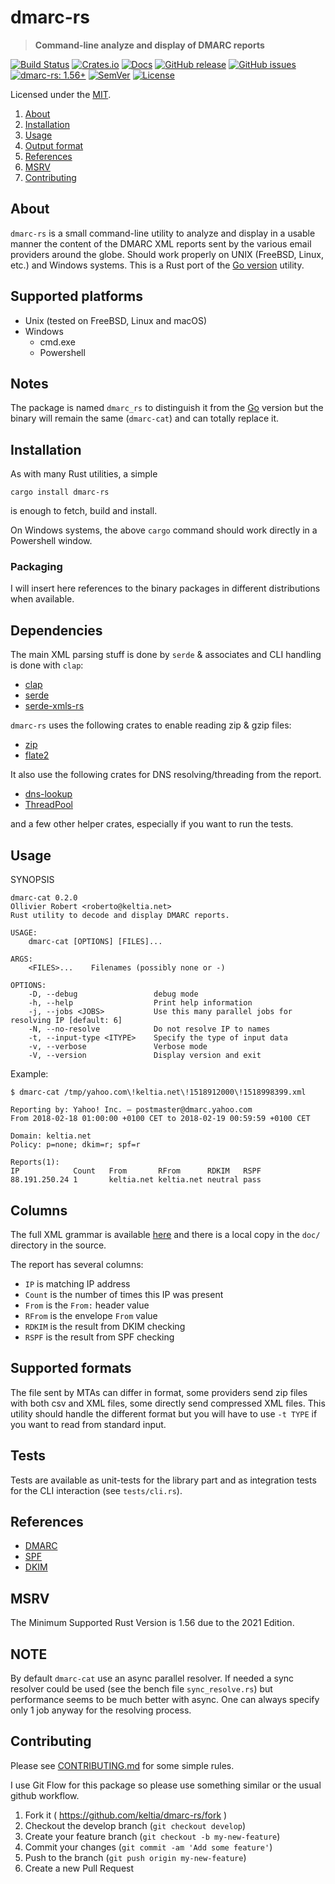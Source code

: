 <!-- omit in TOC -->
# dmarc-rs

> **Command-line analyze and display of DMARC reports**

[![Build Status](https://api.cirrus-ci.com/github/keltia/dmarc-rs.svg?branch=main)](https://cirrus-ci.org/keltia/dmarc-rs)
[![Crates.io](https://img.shields.io/crates/v/dmarc-rs.svg)](https://crates.io/crates/docs_rs)
[![Docs](https://img.shields.io/docsrs/dmarc-rs)](https://docs.rs/dmarc-rs)
[![GitHub release](https://img.shields.io/github/release/keltia/dmarc-rs.svg)](https://github.com/keltia/dmarc-rs/releases/)
[![GitHub issues](https://img.shields.io/github/issues/keltia/dmarc-rs.svg)](https://github.com/keltia/dmarc-rs/issues)
[![dmarc-rs: 1.56+]][Rust 1.56]
[![SemVer](https://img.shields.io/badge/semver-2.0.0-blue)](https://semver.org/spec/v2.0.0.html)
[![License](https://img.shields.io/crates/l/mit)](https://opensource.org/licenses/MIT)

Licensed under the [MIT](LICENSE).

1. [About](#about)
2. [Installation](#installation)
3. [Usage](#usage)
4. [Output format](#columns)
5. [References](#references)
6. [MSRV](#msrv)
7. [Contributing](#contributing)

## About

`dmarc-rs` is a small command-line utility to analyze and display in a usable manner the content of the DMARC XML reports sent by the various email providers around the globe.  Should work properly on UNIX (FreeBSD, Linux, etc.) and Windows systems.  This is a Rust port of the [Go version](https://github.com/keltia/dmarc-cat/) utility.

## Supported platforms

* Unix (tested on FreeBSD, Linux and macOS)
* Windows
    * cmd.exe
    * Powershell

## Notes

The package is named `dmarc_rs` to distinguish it from the [Go] version but the binary will remain the same (`dmarc-cat`) and can totally replace it.

## Installation

As with many Rust utilities, a simple

    cargo install dmarc-rs

is enough to fetch, build and install.

On Windows systems, the above `cargo` command should work directly in a Powershell window.

### Packaging

I will insert here references to the binary packages in different distributions when available.

## Dependencies

The main XML parsing stuff is done by `serde` & associates and CLI handling is done with `clap`:

- [clap](https://lib.rs/crates/clap)
- [serde](https://libs.rs/crates/serde)
- [serde-xmls-rs](https://libs.rs/crates/serde-xml-rs)

`dmarc-rs` uses the following crates to enable reading zip & gzip files:

- [zip](https://lib.rs/crates/zip)
- [flate2](https://lib.rs/crates/flate2)

It also use the following crates for DNS resolving/threading from the report.

- [dns-lookup](https://lib.rs/crates/dns-lookup)
- [ThreadPool](https://lib.rs/crates/threadpool)

and a few other helper crates, especially if you want to run the tests.

## Usage

SYNOPSIS
```console
dmarc-cat 0.2.0
Ollivier Robert <roberto@keltia.net>
Rust utility to decode and display DMARC reports.

USAGE:
    dmarc-cat [OPTIONS] [FILES]...

ARGS:
    <FILES>...    Filenames (possibly none or -)

OPTIONS:
    -D, --debug                 debug mode
    -h, --help                  Print help information
    -j, --jobs <JOBS>           Use this many parallel jobs for resolving IP [default: 6]
    -N, --no-resolve            Do not resolve IP to names
    -t, --input-type <ITYPE>    Specify the type of input data
    -v, --verbose               Verbose mode
    -V, --version               Display version and exit
```
        	
Example:
```console
$ dmarc-cat /tmp/yahoo.com\!keltia.net\!1518912000\!1518998399.xml

Reporting by: Yahoo! Inc. — postmaster@dmarc.yahoo.com
From 2018-02-18 01:00:00 +0100 CET to 2018-02-19 00:59:59 +0100 CET

Domain: keltia.net
Policy: p=none; dkim=r; spf=r

Reports(1):
IP            Count   From       RFrom      RDKIM   RSPF
88.191.250.24 1       keltia.net keltia.net neutral pass
```

## Columns

The full XML grammar is available [here](https://tools.ietf.org/html/rfc7489#appendix-C) and there is a local
copy in the `doc/` directory in the source.

The report has several columns:

- `IP` is matching IP address
- `Count` is the number of times this IP was present
- `From` is the `From:` header value
- `RFrom` is the envelope `From` value
- `RDKIM` is the result from DKIM checking
- `RSPF` is the result from SPF checking

## Supported formats

The file sent by MTAs can differ in format, some providers send zip files with both csv and XML files, some directly send compressed XML files.  This utility should handle the different format but you will have to use `-t TYPE` if you want to read from standard input.

## Tests

Tests are available as unit-tests for the library part and as integration tests for the CLI interaction (see `tests/cli.rs`).

## References

- [DMARC]
- [SPF]
- [DKIM]

## MSRV

The Minimum Supported Rust Version is 1.56 due to the 2021 Edition.

## NOTE

By default `dmarc-cat` use an async parallel resolver. If needed a sync resolver could be used (see the
bench file `sync_resolve.rs`) but performance seems to be much better with async. One can always specify
only 1 job anyway for the resolving process.

## Contributing

Please see [CONTRIBUTING.md](CONTRIBUTING.md) for some simple rules.

I use Git Flow for this package so please use something similar or the usual github workflow.

1. Fork it ( https://github.com/keltia/dmarc-rs/fork )
2. Checkout the develop branch (`git checkout develop`)
3. Create your feature branch (`git checkout -b my-new-feature`)
4. Commit your changes (`git commit -am 'Add some feature'`)
5. Push to the branch (`git push origin my-new-feature`)
6. Create a new Pull Request

[DMARC]: https://dmarc.org/
[SPF]: http://www.rfc-editor.org/info/rfc7208
[DKIM]: http://www.rfc-editor.org/info/rfc6376
[dmarc-rs: 1.56+]: https://img.shields.io/badge/Rust%20version-1.56%2B-lightgrey
[Rust 1.56]: https://blog.rust-lang.org/2021/10/21/Rust-1.56.0.html
[Go]: https://golang.org/
